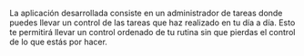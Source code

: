 La aplicación desarrollada consiste en un administrador de tareas donde puedes llevar un control de las tareas que haz realizado en tu día a día. 
Esto te permitirá llevar un control ordenado de tu rutina sin que pierdas el control de lo que estás por hacer. 
